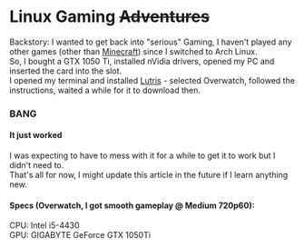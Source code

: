 # Linux Gaming ~~Adventures~~

Backstory: I wanted to get back into "serious" Gaming, I haven't played any other games (other than [Minecraft](https://minecraft.net)) since I switched to Arch Linux.  
So, I bought a GTX 1050 Ti, installed nVidia drivers, opened my PC and inserted the card into the slot.  
I opened my terminal and installed [Lutris](https://lutris.net) - selected Overwatch, followed the instructions, waited a while for it to download then.

### BANG

#### It just worked

I was expecting to have to mess with it for a while to get it to work but I didn't need to.  
That's all for now, I might update this article in the future if I learn anything new.  
  

#### Specs (Overwatch, I got smooth gameplay @ Medium 720p60):

  
CPU: Intel i5-4430  
GPU: GIGABYTE GeForce GTX 1050Ti
